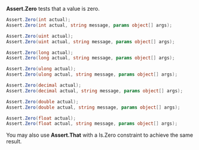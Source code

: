 **Assert.Zero** tests that a value is zero.

```csharp
Assert.Zero(int actual);
Assert.Zero(int actual, string message, params object[] args);

Assert.Zero(uint actual);
Assert.Zero(uint actual, string message, params object[] args);

Assert.Zero(long actual);
Assert.Zero(long actual, string message, params object[] args);

Assert.Zero(ulong actual);
Assert.Zero(ulong actual, string message, params object[] args);

Assert.Zero(decimal actual);
Assert.Zero(decimal actual, string message, params object[] args);

Assert.Zero(double actual);
Assert.Zero(double actual, string message, params object[] args);

Assert.Zero(float actual);
Assert.Zero(float actual, string message, params object[] args);
```

You may also use **Assert.That** with a Is.Zero constraint to achieve the
same result.
